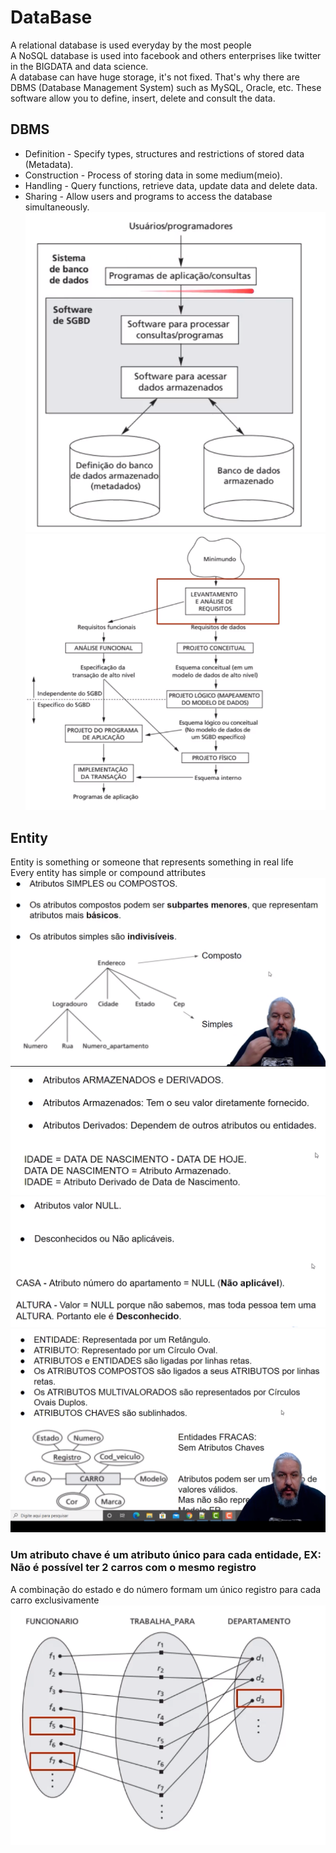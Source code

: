 # DataBase
A relational database is used everyday by the most people   
A NoSQL database is used into facebook and others enterprises like twitter in the BIGDATA and data science.   
A database can have huge storage, it's not fixed. That's why there are DBMS (Database Management System) such as MySQL, Oracle, etc. These software allow you to define, insert, delete and consult the data.
## DBMS
* Definition - Specify types, structures and restrictions of stored data (Metadata).
* Construction - Process of storing data in some medium(meio).
* Handling - Query functions, retrieve data, update data and delete data.
* Sharing - Allow users and programs to access the database simultaneously.  
![Database](../img/database.png)
![Database](../img/implementDB.png)  
## Entity
Entity is something or someone that represents something in real life  
Every entity has simple or compound attributes  
![Entity](../img/EntidadeAtributos.png)  
![Atributtes](../img/atributos.png) 
![NULL](../img/atributonull.png)
![Ilustration](../img/representation.png)  
### **Um atributo chave é um atributo único para cada entidade, EX: Não é possível ter 2 carros com o mesmo registro**
A combinação do estado e do número formam um único registro para cada carro exclusivamente
![Relationships](../img/relacionamentos.png)